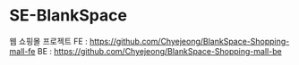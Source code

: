 # SE-BlankSpace
웹 쇼핑몰 프로젝트
FE : https://github.com/Chyejeong/BlankSpace-Shopping-mall-fe
BE : https://github.com/Chyejeong/BlankSpace-Shopping-mall-be
